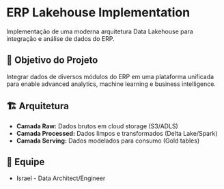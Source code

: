 # ERP Lakehouse Implementation

Implementação de uma moderna arquitetura Data Lakehouse para integração e análise de dados do ERP.

## 🚀 Objetivo do Projeto
Integrar dados de diversos módulos do ERP em uma plataforma unificada para enable advanced analytics, machine learning e business intelligence.

## 🏗️ Arquitetura
- **Camada Raw:** Dados brutos em cloud storage (S3/ADLS)
- **Camada Processed:** Dados limpos e transformados (Delta Lake/Spark)
- **Camada Serving:** Dados modelados para consumo (Gold tables)

## 👥 Equipe
- Israel - Data Architect/Engineer

